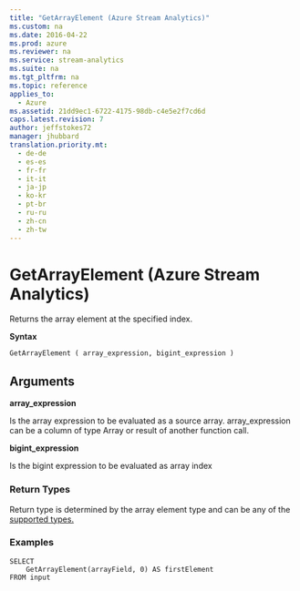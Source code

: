 ```yaml
---
title: "GetArrayElement (Azure Stream Analytics)"
ms.custom: na
ms.date: 2016-04-22
ms.prod: azure
ms.reviewer: na
ms.service: stream-analytics
ms.suite: na
ms.tgt_pltfrm: na
ms.topic: reference
applies_to: 
  - Azure
ms.assetid: 21dd9ec1-6722-4175-98db-c4e5e2f7cd6d
caps.latest.revision: 7
author: jeffstokes72
manager: jhubbard
translation.priority.mt: 
  - de-de
  - es-es
  - fr-fr
  - it-it
  - ja-jp
  - ko-kr
  - pt-br
  - ru-ru
  - zh-cn
  - zh-tw
---
```

# GetArrayElement (Azure Stream Analytics)
  Returns the array element at the specified index.  
  
 **Syntax**  
  
```  
GetArrayElement ( array_expression, bigint_expression )  
```  
  
## Arguments  
 **array_expression**  
  
 Is the array expression to be evaluated as a source array. array_expression can be a column of type Array or result of another function call.  
  
 **bigint_expression**  
  
 Is the bigint expression to be evaluated as array index  
  
### Return Types  
 Return type is determined by the array element type and can be any of the [supported types.](https://msdn.microsoft.com/en-us/library/azure/dn835065.aspx)  
  
### Examples  
  
```  
SELECT   
    GetArrayElement(arrayField, 0) AS firstElement  
FROM input  
  
```  
  
  